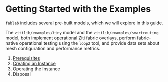 # Getting Started with the Examples

`fablab` includes several pre-built models, which we will explore in this guide.

The `zitilib/examples/tiny` model and the `zitilib/examples/smartrouting` model, both implement operational Ziti fabric overlays, perform fabric-native operational testing using the `loop2` tool, and provide data sets about mesh configuration and performance metrics.

1. [Prerequisites](01.prerequisites.md)
2. [Creating an Instance](02.creating.an.instance.md)
3. Operating the Instance
4. Disposal